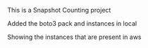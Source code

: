 This is a Snapshot Counting project

Added the boto3 pack and instances in local

Showing the instances that are present in aws
